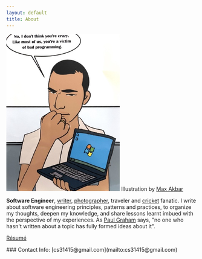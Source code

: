 ```yaml
---
layout: default
title: About
---
```


<div style="width:100%;">
<div class="biophoto" style="">
    <img src="/img/cs.jpg"/>
    <span class="credit">Illustration by <a href="https://www.linkedin.com/in/maxakbar/">Max Akbar</a></span>
</div>
<p>
<b>Software Engineer</b>, <a href="/">writer</a>, <a href="https://www.instagram.com/cs31415">photographer</a>, traveler and <a href="https://en.wikipedia.org/wiki/Cricket">cricket</a> fanatic. I write about software engineering principles, patterns and practices, to organize my thoughts, deepen my knowledge, and share lessons learnt imbued with the perspective of my experiences. As <a href="https://paulgraham.com/words.html">Paul Graham</a> says, "no one who hasn't written about a topic has fully formed ideas about it".
</p>
<p>
<a href="/chandra%20sivaraman.pdf">Résumé</a>
</p>
</div>
### Contact Info:
[cs31415@gmail.com](mailto:cs31415@gmail.com)